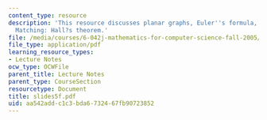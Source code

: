 ```yaml
---
content_type: resource
description: 'This resource discusses planar graphs, Euler''s formula, and Bipartite
  Matching: Hall?s theorem.'
file: /media/courses/6-042j-mathematics-for-computer-science-fall-2005/aa542addc1c3bda6732467fb90723852_slides5f.pdf
file_type: application/pdf
learning_resource_types:
- Lecture Notes
ocw_type: OCWFile
parent_title: Lecture Notes
parent_type: CourseSection
resourcetype: Document
title: slides5f.pdf
uid: aa542add-c1c3-bda6-7324-67fb90723852
---
```

